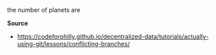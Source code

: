 the number of planets are


**Source**
 - https://codeforphilly.github.io/decentralized-data/tutorials/actually-using-git/lessons/conflicting-branches/


